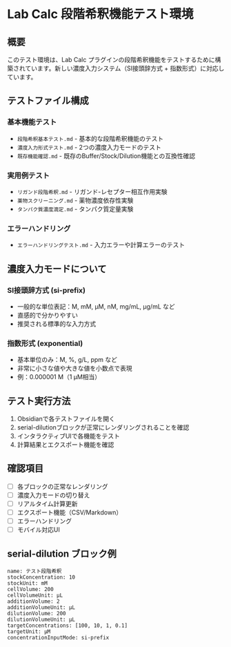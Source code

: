 # Lab Calc 段階希釈機能テスト環境

## 概要

このテスト環境は、Lab Calc プラグインの段階希釈機能をテストするために構築されています。新しい濃度入力システム（SI接頭辞方式 + 指数形式）に対応しています。

## テストファイル構成

### 基本機能テスト
- `段階希釈基本テスト.md` - 基本的な段階希釈機能のテスト
- `濃度入力形式テスト.md` - 2つの濃度入力モードのテスト
- `既存機能確認.md` - 既存のBuffer/Stock/Dilution機能との互換性確認

### 実用例テスト
- `リガンド段階希釈.md` - リガンド-レセプター相互作用実験
- `薬物スクリーニング.md` - 薬物濃度依存性実験
- `タンパク質濃度滴定.md` - タンパク質定量実験

### エラーハンドリング
- `エラーハンドリングテスト.md` - 入力エラーや計算エラーのテスト

## 濃度入力モードについて

### SI接頭辞方式 (si-prefix)
- 一般的な単位表記：M, mM, µM, nM, mg/mL, µg/mL など
- 直感的で分かりやすい
- 推奨される標準的な入力方式

### 指数形式 (exponential) 
- 基本単位のみ：M, %, g/L, ppm など
- 非常に小さな値や大きな値を小数点で表現
- 例：0.000001 M（1 µM相当）

## テスト実行方法

1. Obsidianで各テストファイルを開く
2. serial-dilutionブロックが正常にレンダリングされることを確認
3. インタラクティブUIで各機能をテスト
4. 計算結果とエクスポート機能を確認

## 確認項目

- [ ] 各ブロックの正常なレンダリング
- [ ] 濃度入力モードの切り替え
- [ ] リアルタイム計算更新
- [ ] エクスポート機能（CSV/Markdown）
- [ ] エラーハンドリング
- [ ] モバイル対応UI

## serial-dilution ブロック例

```serial-dilution
name: テスト段階希釈
stockConcentration: 10
stockUnit: mM
cellVolume: 200
cellVolumeUnit: µL
additionVolume: 2
additionVolumeUnit: µL
dilutionVolume: 200
dilutionVolumeUnit: µL
targetConcentrations: [100, 10, 1, 0.1]
targetUnit: µM
concentrationInputMode: si-prefix
```